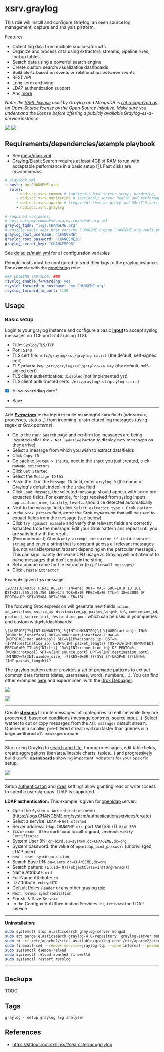 # xsrv.graylog

This role will install and configure [Graylog](https://github.com/Graylog2/graylog2-server), an open source log management, capture and analysis platform.

Features:
- Collect log data from multiple sources/formats
- Organize and process data using extractors, streams, pipeline rules, lookup tables...
- Search data using a powerful search engine
- Create custom search/visualization dashboards
- Build alerts based on events or relationships between events
- REST API
- Long-term archiving
- LDAP authentication support
- And [more](https://www.graylog.org/features)

_Note: the [SSPL license](https://www.graylog.org/post/graylog-v4-0-licensing-sspl) used by Graylog and MongoDB is [not recognized as an Open-Source license](https://opensource.org/node/1099) by the Open-Source Initiative. Make sure you understand the license before offering a publicly available Graylog-as-a-service instance._

[![](https://i.imgur.com/tC4G9mQm.png)](https://i.imgur.com/tC4G9mQ.png)
[![](https://i.imgur.com/eGCL45L.jpg)](https://i.imgur.com/6Zu7YKy.png)


## Requirements/dependencies/example playbook

- See [meta/main.yml](meta/main.yml)
- Graylog/ElasticSearch requires at least 4GB of RAM to run with acceptable performance in a basic setup [[1](https://community.graylog.org/t/graylog2-system-requirement/2752/2)]. Fast disks are recommended.

```yaml
# playbook.yml
- hosts: my.CHANGEME.org
  roles:
     - nodiscc.xsrv.common # (optional) base server setup, hardening, firewall, bruteforce prevention
     - nodiscc.xsrv.monitoring # (optional) server health and performance monitoring
     - nodiscc.xsrv.apache # (required) reverse proxy and SSL/TLS certificates
     - nodiscc.xsrv.graylog

# required variables:
# host_vars/my.CHANGEME.org/my.CHANGEME.org.yml
graylog_fqdn: "logs.CHANGEME.org"
# ansible-vault edit host_vars/my.CHANGEME.org/my.CHANGEME.org.vault.yml
graylog_root_username: "CHANGEME"
graylog_root_password: "CHANGEME20"
graylog_secret_key: "CHANGEME96"
```

See [defaults/main.yml](defaults/main.yml) for all configuration variables


Remote hosts must be configured to send their logs to the graylog instance. For example with the [monitoring](../monitoring) role:

```yaml
### LOGGING (RSYSLOG) ###
rsyslog_enable_forwarding: yes
rsyslog_forward_to_hostname: "my.CHANGEME.org"
rsyslog_forward_to_port: 5140
```


## Usage

### Basic setup

Login to your graylog instance and configure a basic **[input](https://docs.graylog.org/en/latest/pages/sending_data.html)** to accept syslog messages on TCP port 5140 (using TLS):

- Title: `Syslog/TLS/TCP`
- Port: `5140`
- TLS cert file: `/etc/graylog/ssl/graylog-ca.crt` (the default, self-signed cert)
- TLS private key: `/etc/graylog/ssl/graylog-ca.key` (the default, self-signed cert)
- TLS client authentication: `disabled` (not implemented yet)
- TLS client auth trusted certs: `/etc/graylog/ssl/graylog-ca.crt`
- [x] Allow overriding date?
- Save

-----------------

Add **[Extractors](https://docs.graylog.org/en/4.0/pages/extractors.html)** to the input to build meaningful data fields (addresses, processes, status...) from incoming, unstructured log messages (using regex or _Grok patterns_).

- Go to the main `Search` page and confirm log messages are being ingested (click the `> Not updating` button to display new messages as they arrive)
- Select a message from which you wish to extract data/fields
- Click `Copy ID`
- Go back to  `System > Inputs`, next to the `Input` you just created, click `Manage extractors`
- Click `Get Started`
- Select the `Message ID` tab
- Paste the ID in the `Message ID` field, enter `graylog_0` (the name of Graylog's default index) in the `Index` field
- Click `Load Message`, the selected message should appear with some pre-extracted fields. For example, for logs received from syslog inputs, `application_name`, `facility`, `level`...  should be detected automatically
- Next to the `message` field, click `Select extractor type > Grok pattern`
- In the `Grok pattern` field, enter the _Grok expression_ that will be used to extract fields from the message (see below)
- Click `Try against example` and verify that relevant fields are correctly extracted from the message. Edit your Grok pattern and repeat until you are satisfied with the result.
- (Recommended) Check `Only attempt extraction if field contains string` and enter a string that is constant across all relevant messages (i.e. not variable/present/absent depending on the particular message). This can significantly decrease CPU usage as Graylog will not attempt to parse messages that don't contain the string.
- Set a unique name for the extractor (e.g. `Firewall messages`)
- Click `Create Extractor`

Example: given this message:

```
[20731.854936] FINAL_REJECT: IN=ens3 OUT= MAC= SRC=10.0.10.101 DST=239.255.255.250 LEN=174 TOS=0x00 PREC=0x00 TTL=4 ID=63089 DF PROTO=UDP SPT=35084 DPT=1900 LEN=154
```

The following Grok expression will generate new fields `action`, `in_interface`, `source_ip`, `destination_ip`, `packet_length`, `ttl`, `connection_id`, `protocol`, `source_port`, `destination_port` which can be used in your queries and custom widgets/dashboards:

```
\[%{SPACE}?%{INT:UNWANTED}.%{INT:UNWANTED}\] %{WORD:action}: IN=%{WORD:in_interface} OUT=%{WORD:out_interface}? MAC=%{NOTSPACE:mac_address}? SRC=%{IPV4:source_ip} DST=%{IPV4:destination_ip} LEN=%{INT:packet_length} TOS=0x%{INT:UNWANTED} PREC=0x00 TTL=%{INT:ttl} ID=%{INT:connection_id} DF PROTO=%{WORD:protocol} SPT=%{INT:source_port} DPT=%{INT:destination_port} (WINDOW=%{INT:window_size} )?(RES=0x00 )?(SYN )?(URGP=0 )?(LEN=%{INT:packet_length})?
```

The graylog pattern editor provides a set of premade patterns to extract common data formats (dates, usernames, words, numbers, ...). You can find other examples [here](https://github.com/hpcugent/logstash-patterns/blob/master/files/grok-patterns) and expermiment with the [Grok Debugger](https://grokdebugger.com/).

![](https://i.imgur.com/7Ntq4gl.png)

![](https://i.imgur.com/IemwLaz.png)

---------------

Create **[streams](https://docs.graylog.org/en/latest/pages/streams.html)** to route messages into categories in realtime while they are processed, based on conditions (message contents, source input...). Select wether to cut or copy messages from the `All messages` default stream. Queries in a smaller, pre-filtered stream will run faster than queries in a large unfiltered `All messages` stream.

<!-- TODO ADD EXAMPLE STREAM SETUP -->

--------------

Start using Graylog to [search and filter](https://docs.graylog.org/en/4.0/pages/searching/query_language.html) through messages, edit table fields, create aggregations (bar/area/line/pie charts, tables...) and progressively build useful **[dashboards](https://docs.graylog.org/en/latest/pages/dashboards.html)** showing important indicators for your specific setup.

![](https://i.imgur.com/0OCFJlx.png)

-------------

Setup [authentication](https://docs.graylog.org/en/latest/pages/permission_management.htmln#authentication) and [roles](https://docs.graylog.org/en/latest/pages/permission_management.html#roles) settings allow granting read or write access to specific users/groups. LDAP is supported.

**LDAP authentication:** This example is given for [openldap](../openldap) server:
- Open the `System > Authentication` menu (https://logs.CHANGEME.org/system/authentication/services/create)
- Select a service: `LDAP` -> `Get started`
- Server address: `ldap.CHANGEME.org`, port `636` (SSL/TLS) or `389`
- `TLS` or `None` - if the certificate is self-signed, uncheck `Verify Certificates`
- System User DN: `cn=bind,ou=system,dc=CHANGEME,dc=org`
- System password: the value of `openldap_bind_password` (unprivileged LDAP user)
- `Next: User synchronisation`
- Search Base DN: `ou=users,dc=CHANGEME,dc=org`
- Search pattern: `(&(uid={0})(objectClass=inetOrgPerson))`
- Name Attribute: `uid`
- Full Name Attribute: `cn`
- ID Attribute: `entryUUID`
- Default Roles: `Reader` or any other graylog [role](#roles)
- `Next: Group synchronization`
- `Finish & Save Service`
- In the Configured AUthentication Services list, `Activate` the LDAP service

---------------

**Uninstallation:**
```bash
sudo systemctl stop elasticsearch graylog-server mongod
sudo apt purge elasticsearch graylog-4.0-repository  graylog-server mongodb-org
sudo rm -rf /etc/apache2/sites-available/graylog.conf /etc/apache2/sites-enabled/graylog.conf /usr/share/keyrings/elasticsearch.gpg /etc/apt/sources.list.d/elasticsearch.list /etc/systemd/system/elasticsearch.service.d/ /etc/elasticsearch /etc/ansible/facts.d/graylog.fact /etc/firewalld/services/graylog-tcp.xml /etc/graylog/ /usr/share/keyrings/mongodb.gpg /etc/apt/sources.list.d/mongodb.list /etc/netdata/go.d/httpcheck.conf.d/graylog.conf /etc/netdata/health.d/processes.conf.d/graylog.conf /etc/rsyslog.d/graylog.conf /var/log/mongodb/ /var/log/elasticsearch/ /var/log/graylog-server/ /var/lib/elasticsearch
sudo firewall-cmd --remove-service=graylog-tcp --zone internal --permanent
sudo systemctl daemon-reload
sudo systemctl reload apache2 firewalld
sudo systemctl restart rsyslog
```

--------------

## Backups

TODO

<!--
See the included [rsnapshot configuration](templates/etc_rsnapshot.d_graylog.conf.j2)
There are no backups of log data. Use `bsondump` from the `mongo-tools` package to manipulate mongodb backups.
-->


## Tags

<!--BEGIN TAGS LIST-->
```
graylog - setup graylog log analyzer
```
<!--END TAGS LIST-->


## References

- https://stdout.root.sx/links/?searchterms=graylog

